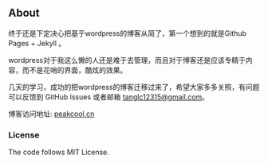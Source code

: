 ## About

终于还是下定决心把基于wordpress的博客从简了，第一个想到的就是Github Pages + Jekyll 。

wordpress对于我这么懒的人还是难于去管理，而且对于博客还是应该专精于内容，而不是花哨的界面，酷炫的效果。

几天的学习，成功的把wordpress的博客迁移过来了，希望大家多多关照，有问题可以反馈到 GitHub lssues 或者邮箱 tanglc12315@gmail.com。

博客访问地址: [peakcool.cn](http://peakcool.cn)

### License
The code follows MIT License.